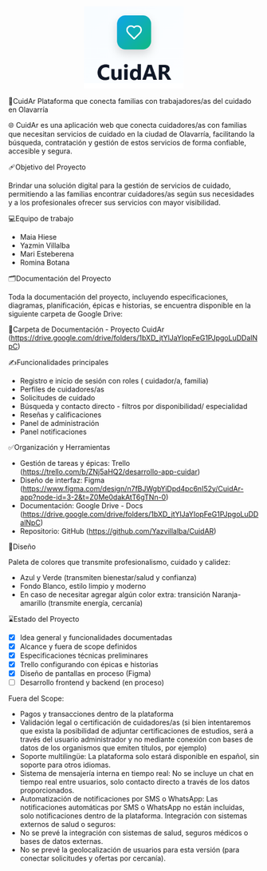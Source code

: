 <p align="center">
<img src="./Logo_Cuidar.png" alt="Logo de CuidAr" width="200"/>

🤝CuidAr
Plataforma que conecta familias con trabajadores/as del cuidado en Olavarría

🌐 CuidAr es una aplicación web que conecta cuidadores/as con familias que necesitan servicios de cuidado en la ciudad de Olavarría, facilitando la búsqueda, contratación y gestión de estos servicios de forma confiable, accesible y segura.

🩹Objetivo del Proyecto

Brindar una solución digital para la gestión de servicios de cuidado, permitiendo a las familias encontrar cuidadores/as según sus necesidades y a los profesionales ofrecer sus servicios con mayor visibilidad.

💻Equipo de trabajo

- Maia Hiese  
- Yazmin Villalba  
- Mari Esteberena  
- Romina Botana

🗂️Documentación del Proyecto

Toda la documentación del proyecto, incluyendo especificaciones, diagramas, planificación, épicas e historias, se encuentra disponible en la siguiente carpeta de Google Drive:

📁Carpeta de Documentación - Proyecto 
CuidAr (https://drive.google.com/drive/folders/1bXD_jtYlJaYIopFeG1PJpgoLuDDalNpC)

✍Funcionalidades principales

- Registro e inicio de sesión con roles ( cuidador/a, familia)
- Perfiles de cuidadores/as
- Solicitudes de cuidado
- Búsqueda y contacto directo - filtros por disponibilidad/ especialidad
- Reseñas y calificaciones
- Panel de administración
- Panel notificaciones


✅Organización y Herramientas

- Gestión de tareas y épicas: Trello (https://trello.com/b/ZNj5aHQ2/desarrollo-app-cuidar)
- Diseño de interfaz: Figma (https://www.figma.com/design/n7fBJWgbYiDpd4pc6nI52y/CuidAr-app?node-id=3-2&t=Z0Me0dakAtT6gTNn-0)
- Documentación: Google Drive - Docs (https://drive.google.com/drive/folders/1bXD_jtYlJaYIopFeG1PJpgoLuDDalNpC)
- Repositorio: GitHub (https://github.com/Yazvillalba/CuidAR)

🎨Diseño

Paleta de colores que transmite profesionalismo, cuidado y calidez:
- Azul y Verde (transmiten bienestar/salud y confianza)
- Fondo Blanco, estilo limpio y moderno
- En caso de necesitar agregar algún color extra: transición Naranja-amarillo (transmite energía, cercanía)


⌛Estado del Proyecto

- [x] Idea general y funcionalidades documentadas  
- [x] Alcance y fuera de scope definidos  
- [x] Especificaciones técnicas preliminares  
- [x] Trello configurando con épicas e historias  
- [x] Diseño de pantallas en proceso (Figma)  
- [ ] Desarrollo frontend y backend (en proceso)

Fuera del Scope: 
- Pagos y transacciones dentro de la plataforma
- Validación legal o certificación de cuidadores/as (si bien intentaremos que exista la posibilidad de adjuntar certificaciones de estudios, será a través del usuario administrador y no mediante conexión con bases de datos de los organismos que emiten títulos, por ejemplo)
- Soporte multilingüe: La plataforma solo estará disponible en español, sin soporte para otros idiomas.
- Sistema de mensajería interna en tiempo real: No se incluye un chat en tiempo real entre usuarios, solo contacto directo a través de los datos proporcionados.
- Automatización de notificaciones por SMS o WhatsApp: Las notificaciones automáticas por SMS o WhatsApp no están incluidas, solo notificaciones dentro de la plataforma.
Integración con sistemas externos de salud o seguros:
- No se prevé la integración con sistemas de salud, seguros médicos o bases de datos externas.
- No se prevé la geolocalización de usuarios para esta versión (para conectar solicitudes y ofertas por cercanía). 